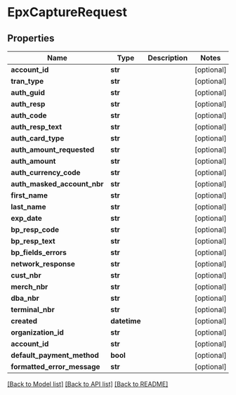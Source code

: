 # EpxCaptureRequest

## Properties
Name | Type | Description | Notes
------------ | ------------- | ------------- | -------------
**account_id** | **str** |  | [optional] 
**tran_type** | **str** |  | [optional] 
**auth_guid** | **str** |  | [optional] 
**auth_resp** | **str** |  | [optional] 
**auth_code** | **str** |  | [optional] 
**auth_resp_text** | **str** |  | [optional] 
**auth_card_type** | **str** |  | [optional] 
**auth_amount_requested** | **str** |  | [optional] 
**auth_amount** | **str** |  | [optional] 
**auth_currency_code** | **str** |  | [optional] 
**auth_masked_account_nbr** | **str** |  | [optional] 
**first_name** | **str** |  | [optional] 
**last_name** | **str** |  | [optional] 
**exp_date** | **str** |  | [optional] 
**bp_resp_code** | **str** |  | [optional] 
**bp_resp_text** | **str** |  | [optional] 
**bp_fields_errors** | **str** |  | [optional] 
**network_response** | **str** |  | [optional] 
**cust_nbr** | **str** |  | [optional] 
**merch_nbr** | **str** |  | [optional] 
**dba_nbr** | **str** |  | [optional] 
**terminal_nbr** | **str** |  | [optional] 
**created** | **datetime** |  | [optional] 
**organization_id** | **str** |  | [optional] 
**account_id** | **str** |  | [optional] 
**default_payment_method** | **bool** |  | [optional] 
**formatted_error_message** | **str** |  | [optional] 

[[Back to Model list]](../README.md#documentation-for-models) [[Back to API list]](../README.md#documentation-for-api-endpoints) [[Back to README]](../README.md)

